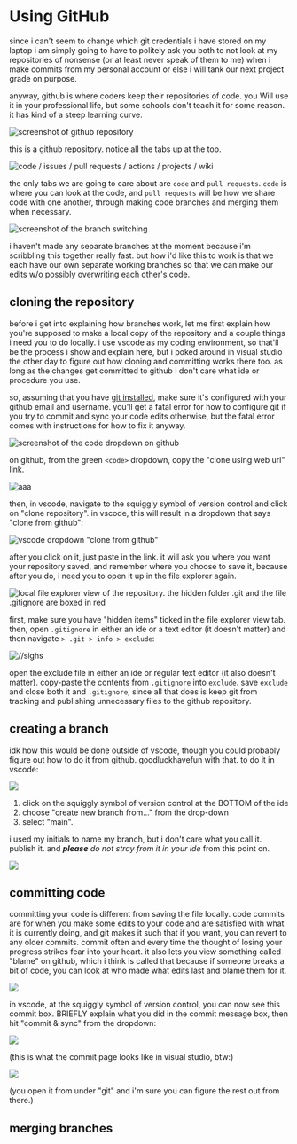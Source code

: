 # Using GitHub

since i can't seem to change which git credentials i have stored on my laptop i am simply going to have to politely ask you both to not look at my repositories of nonsense (or at least never speak of them to me) when i make commits from my personal account or else i will tank our next project grade on purpose.

anyway, github is where coders keep their repositories of code. you Will use it in your professional life, but some schools don't teach it for some reason. it has kind of a steep learning curve.

![screenshot of github repository](https://github.com/JasminePortinga/oop-class-projects/blob/main/docs/img/1.png)

this is a github repository. notice all the tabs up at the top.

![code / issues / pull requests / actions / projects / wiki](https://github.com/JasminePortinga/oop-class-projects/blob/main/docs/img/2.png)

the only tabs we are going to care about are `code` and `pull requests`. `code` is where you can look at the code, and `pull requests` will be how we share code with one another, through making code branches and merging them when necessary.

![screenshot of the branch switching](https://github.com/JasminePortinga/oop-class-projects/blob/main/docs/img/3.png)

i haven't made any separate branches at the moment because i'm scribbling this together really fast. but how i'd like this to work is that we each have our own separate working branches so that we can make our edits w/o possibly overwriting each other's code.

## cloning the repository

before i get into explaining how branches work, let me first explain how you're supposed to make a local copy of the repository and a couple things i need you to do locally. i use vscode as my coding environment, so that'll be the process i show and explain here, but i poked around in visual studio the other day to figure out how cloning and committing works there too. as long as the changes get committed to github i don't care what ide or procedure you use.

so, assuming that you have [git installed](https://git-scm.com/downloads), make sure it's configured with your github email and username. you'll get a fatal error for how to configure git if you try to commit and sync your code edits otherwise, but the fatal error comes with instructions for how to fix it anyway. 

![screenshot of the code dropdown on github](https://github.com/JasminePortinga/oop-class-projects/blob/main/docs/img/6.png)

on github, from the green `<code>` dropdown, copy the "clone using web url" link.

![aaa](https://github.com/JasminePortinga/oop-class-projects/blob/main/docs/img/4.png)

then, in vscode, navigate to the squiggly symbol of version control and click on "clone repository". in vscode, this will result in a dropdown that says "clone from github":

![vscode dropdown "clone from github"](https://github.com/JasminePortinga/oop-class-projects/blob/main/docs/img/5.png)

after you click on it, just paste in the link. it will ask you where you want your repository saved, and remember where you choose to save it, because after you do, i need you to open it up in the file explorer again.

![local file explorer view of the repository. the hidden folder .git and the file .gitignore are boxed in red](https://github.com/JasminePortinga/oop-class-projects/blob/main/docs/img/7.png)

first, make sure you have "hidden items" ticked in the file explorer view tab. then, open `.gitignore` in either an ide or a text editor (it doesn't matter) and then navigate `> .git > info > exclude`:

![//sighs](https://github.com/JasminePortinga/oop-class-projects/blob/main/docs/img/8.png)

open the exclude file in either an ide or regular text editor (it also doesn't matter). copy-paste the contents from `.gitignore` into `exclude`. save `exclude` and close both it and `.gitignore`, since all that does is keep git from tracking and publishing unnecessary files to the github repository.

## creating a branch

idk how this would be done outside of vscode, though you could probably figure out how to do it from github. goodluckhavefun with that. to do it in vscode:

![](https://github.com/JasminePortinga/oop-class-projects/blob/main/docs/img/9.png)

1. click on the squiggly symbol of version control at the BOTTOM of the ide
2. choose "create new branch from..." from the drop-down
3. select "main".

i used my initials to name my branch, but i don't care what you call it. publish it. and ***please** do not stray from it in your ide* from this point on.

![](https://github.com/JasminePortinga/oop-class-projects/blob/main/docs/img/10.png)

## committing code

committing your code is different from saving the file locally. code commits are for when you make some edits to your code and are satisfied with what it is currently doing, and git makes it such that if you want, you can revert to any older commits. commit often and every time the thought of losing your progress strikes fear into your heart. it also lets you view something called "blame" on github, which i think is called that because if someone breaks a bit of code, you can look at who made what edits last and blame them for it.

![](https://github.com/JasminePortinga/oop-class-projects/blob/main/docs/img/11.png)

in vscode, at the squiggly symbol of version control, you can now see this commit box. BRIEFLY explain what you did in the commit message box, then hit "commit & sync" from the dropdown:

![](https://github.com/JasminePortinga/oop-class-projects/blob/main/docs/img/12.png)

(this is what the commit page looks like in visual studio, btw:)

![](https://github.com/JasminePortinga/oop-class-projects/blob/main/docs/img/13.png)

(you open it from under "git" and i'm sure you can figure the rest out from there.)

## merging branches

